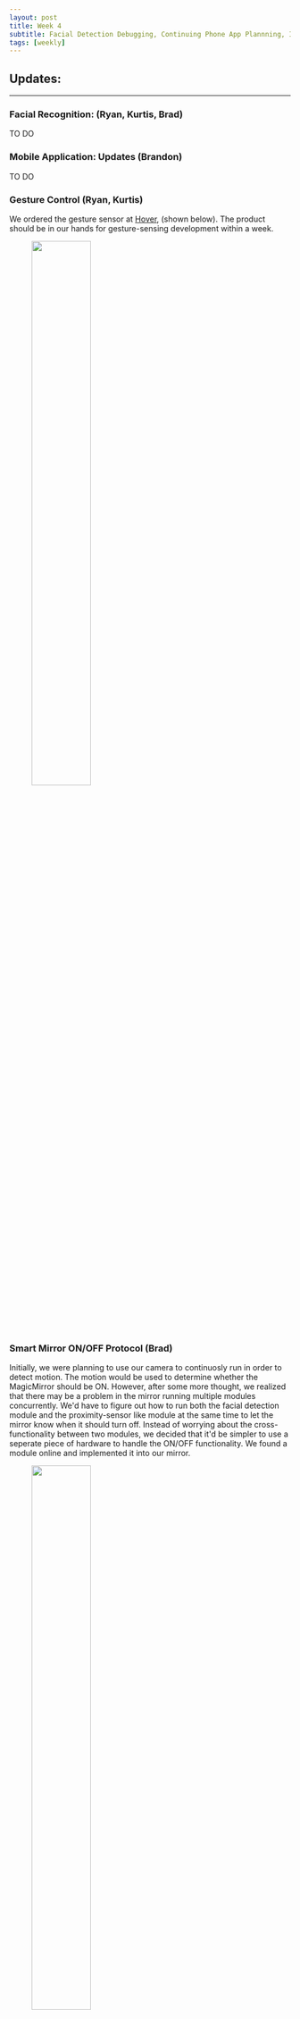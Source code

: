 ```yaml
---
layout: post
title: Week 4
subtitle: Facial Detection Debugging, Continuing Phone App Plannning, Implementing Proximity Sensor
tags: [weekly]
---
```


## Updates:
---

### Facial Recognition: (Ryan, Kurtis, Brad)
TO DO


### Mobile Application: Updates (Brandon)
TO DO

### Gesture Control (Ryan, Kurtis)
We ordered the gesture sensor at [Hover](http://www.hoverlabs.co/products/hover/), (shown below). The product should be in our hands for gesture-sensing development within a week.

<figure>
	<img style="width: 50%; height: 50%" src="{{ '/img/hover.jpg' | prepend: site.baseurl }}" alt=""> 
	<!-- <figcaption>Hover Gesture Controller</figcaption> -->
</figure>

### Smart Mirror ON/OFF Protocol (Brad)
Initially, we were planning to use our camera to continuosly run in order to detect motion. The motion would be used to determine whether the MagicMirror should be ON. However, after some more thought, we realized that there may be a problem in the mirror running multiple modules concurrently. We'd have to figure out how to run both the facial detection module and the proximity-sensor like module at the same time to let the mirror know when it should turn off. Instead of worrying about the cross-functionality between two modules, we decided that it'd be simpler to use a seperate piece of hardware to handle the ON/OFF functionality. We found a module online and implemented it into our mirror.

<figure>
	<img style="width: 50%; height: 50%" src="{{ 'http://www.raspberrypi-spy.co.uk/wp-content/uploads/2013/01/pir_module_1.jpg' | prepend: site.baseurl }}" alt=""> 
	<!-- <figcaption>Proximity Sensor found in Ryan's lab, has a range of up to 20 meters.</figcaption> -->
</figure>

<br>
## Next Steps:
---

### Facial Recognition: (Ryan, Kurtis, Brad)
For the most part, facial recognition is fully implemented on our MagicMirror. Once we get the facial detection algorithm working the way that we want to, we are planning to automate the profile creation process which is currently run through two seperate python scripts. With just one script that consolidates all the of the actions needed for training the facial detection system, profile creation should be seamless if the mirror ever recognizes an unknown user.

### Mobile Application: (Brandon)
TO DO

### Gesture Control: (Ryan, Kurtis)
Currently, we are brainstorming functionality for the gestures that we can use to interface with our MagicMirror. One idea that we had was to use it to drag-and-drop to customize each user's profile. We will probably discover user inputs that we will need in the future as we continue to develop our mirror.

### Smart Mirror ON/OFF Protocol (Brad)
The way that the module turns "off" our mirror makes our monitor display an ugly image stating that there is no signal from the HDMI. We are planning to change the brightness of the screen in order to simulate the ON/OFF functionality in order to alleviate this problem. We are hoping to get this proximity sensor module fully integrated into the MagicMirror by the end of the week.



